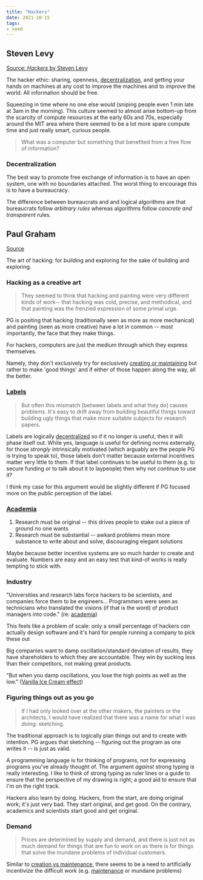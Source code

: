 ```yaml
---
title: "Hackers"
date: 2021-10-15
tags:
- seed
---
```


## Steven Levy
[Source: *Hackers* by Steven Levy](https://classes.visitsteve.com/hacking/wp-content/Steven-Levy-Hackers-ch1+2.pdf)

The hacker ethic: sharing, openness, [decentralization](thoughts/decentralization.md), and getting your hands on machines at any cost to improve the machines and to improve the world. All information should be free.

Squeezing in time where no one else would (sniping people even 1 min late at 3am in the morning). This culture seemed to almost arise bottom-up from the scarcity of compute resources at the early 60s and 70s, especially around the MIT area where there seemed to be a lot more spare compute time and just really smart, curious people.

> What was a computer but something that benefited from a free flow of information?

### Decentralization
The best way to promote free exchange of information is to have an open system, one with no boundaries attached. The worst thing to encourage this is to have a bureaucracy.

The difference between bureaucrats and and logical algorithms are that bureaucrats follow *arbitrary rules* whereas algorithms follow *concrete and transparent* rules.

## Paul Graham
[Source](http://www.paulgraham.com/hp.html)

The art of hacking: for building and exploring for the sake of building and exploring.

### Hacking as a creative art
> They seemed to think that hacking and painting were very different kinds of work-- that hacking was cold, precise, and methodical, and that painting was the frenzied expression of some primal urge.

PG is positing that hacking (traditionally seen as more as more mechanical) and painting (seen as more creative) have a lot in common -- most importantly, the face that they make things.

For hackers, computers are just the medium through which they express themselves.

Namely, they don't exclusively try for exclusively [creating or maintaining](thoughts/creation%20vs%20maintenance.md) but rather to make 'good things' and if either of those happen along the way, all the better.

### [Labels](thoughts/quantization.md)
> But often this mismatch [between labels and what they do] causes problems. It's easy to drift away from building beautiful things toward building ugly things that make more suitable subjects for research papers.

Labels are logically [decentralized](thoughts/decentralization.md) so if it no longer is useful, then it will phase itself out. While yes, language is useful for defining norms externally, for those *strongly* intrinsically motivated (which arguably are the people PG is trying to speak to), those labels don't matter because external incentives matter very little to them. If that label continues to be useful to them (e.g. to secure funding or to talk about it to laypeople) then why not continue to use it? 

I think my case for this argument would be slightly different if PG focused more on the *public* perception of the label.

### [Academia](thoughts/academia.md)
1. Research must be original -- this drives people to stake out a piece of ground no one wants
2. Research must be substantial -- awkard problems mean more substance to write about and solve, discouraging elegant solutions

Maybe because better incentive systems are so much harder to create and evaluate. Numbers are easy and an easy test that kind-of works is really tempting to stick with.

### Industry
"Universities and research labs force hackers to be scientists, and companies force them to be engineers... Programmers were seen as technicians who translated the visions (if that is the word) of product managers into code." (re: [academia](thoughts/academia.md))

This feels like a problem of scale: only a small percentage of hackers *can* actually design software and it's hard for people running a company to pick these out

Big companies want to damp oscillation/standard deviation of results, they have shareholders to which they are accountable. They win by sucking less than their competitors, not making great products.

"But when you damp oscillations, you lose the high points as well as the low." ([Vanilla Ice Cream effect](thoughts/Vanilla%20Ice%20Cream%20effect.md))

### Figuring things out as you go

> If I had only looked over at the other makers, the painters or the architects, I would have realized that there was a name for what I was doing: sketching.

The traditional approach is to logically plan things out and to create with intention. PG argues that sketching -- figuring out the program as one writes it -- is just as valid.

A programming language is for thinking of programs, not for expressing programs you've already thought of. The argument *against* strong typing is really interesting. I like to think of strong typing as ruler lines or a guide to ensure that the perspective of my drawing is right; a good aid to ensure that I'm on the right track. 

Hackers also learn by doing. Hackers, from the start, are doing original work; it's just very bad. They start original, and get good. On the contrary, academics and scientists start good and get original.

### Demand
> Prices are determined by supply and demand, and there is just not as much demand for things that are fun to work on as there is for things that solve the mundane problems of individual customers.

Similar to [creation vs maintenance](thoughts/creation%20vs%20maintenance.md), there seems to be a need to artificially incentivize the difficult work (e.g. [maintenance](thoughts/maintenance.md) or mundane problems)

